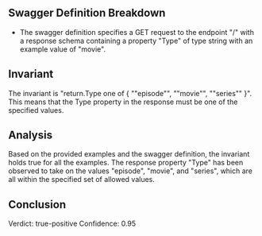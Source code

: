 ## Swagger Definition Breakdown
- The swagger definition specifies a GET request to the endpoint "/" with a response schema containing a property "Type" of type string with an example value of "movie".

## Invariant
The invariant is "return.Type one of { ""episode"", ""movie"", ""series"" }". This means that the Type property in the response must be one of the specified values.

## Analysis
Based on the provided examples and the swagger definition, the invariant holds true for all the examples. The response property "Type" has been observed to take on the values "episode", "movie", and "series", which are all within the specified set of allowed values.

## Conclusion
Verdict: true-positive
Confidence: 0.95
